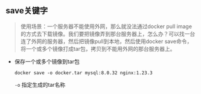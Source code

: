 ## save关键字

> 使用场景：一个服务器不能使用外网，那么就没法通过docker pull image的方式去下载镜像。我们要把镜像弄到那台服务器上，怎么办？可以找一台连了外网的服务器，然后把镜像pull到本地，然后使用docker save命令，将一个或多个镜像打成tar包，拷贝到不能用外网的那台服务器上。



- 保存一个或多个镜像到tar包

  ```shell
  docker save -o docker.tar mysql:8.0.32 nginx:1.23.3
  ```

  `-o` 指定生成的tar名称 

